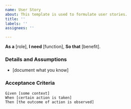 ```yaml
---
name: User Story
about: This template is used to formulate user stories.
title: ''
labels: ''
assignees: ''

---
```


**As a** [role],
 **I need** [function],
 **So that** [benefit].
   
 ### Details and Assumptions
 * [document what you know]
   
 ### Acceptance Criteria  
   
 ```gherkin
 Given [some context]
 When [certain action is taken]
 Then [the outcome of action is observed]
 ```
